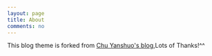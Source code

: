 ```yaml
---
layout: page
title: About
comments: no
---
```


This blog theme is forked from [Chu Yanshuo's blog](http://yanshuo.name),Lots of Thanks!^^

